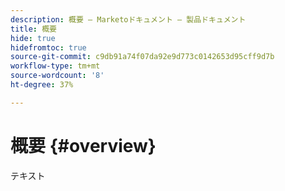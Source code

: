 ```yaml
---
description: 概要 — Marketoドキュメント — 製品ドキュメント
title: 概要
hide: true
hidefromtoc: true
source-git-commit: c9db91a74f07da92e9d773c0142653d95cff9d7b
workflow-type: tm+mt
source-wordcount: '8'
ht-degree: 37%

---
```


# 概要 {#overview}

テキスト
